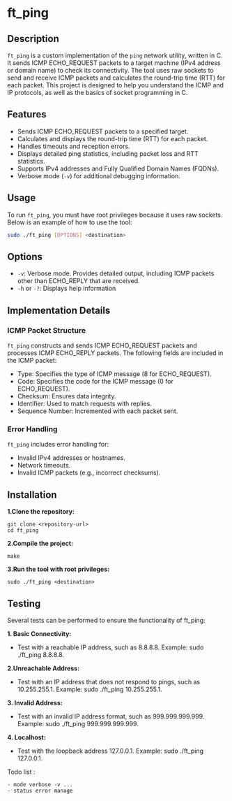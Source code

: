 # ft_ping

## Description

`ft_ping` is a custom implementation of the `ping` network utility, written in C. It sends ICMP ECHO_REQUEST packets to a target machine (IPv4 address or domain name) to check its connectivity. The tool uses raw sockets to send and receive ICMP packets and calculates the round-trip time (RTT) for each packet. This project is designed to help you understand the ICMP and IP protocols, as well as the basics of socket programming in C.

## Features

- Sends ICMP ECHO_REQUEST packets to a specified target.
- Calculates and displays the round-trip time (RTT) for each packet.
- Handles timeouts and reception errors.
- Displays detailed ping statistics, including packet loss and RTT statistics.
- Supports IPv4 addresses and Fully Qualified Domain Names (FQDNs).
- Verbose mode (`-v`) for additional debugging information.

## Usage

To run `ft_ping`, you must have root privileges because it uses raw sockets. Below is an example of how to use the tool:

```bash
sudo ./ft_ping [OPTIONS] <destination>
```

## Options

- `-v`: Verbose mode. Provides detailed output, including ICMP packets other than ECHO_REPLY that are received.
- `-h` or `-?`: Displays help information

## Implementation Details

### ICMP Packet Structure

`ft_ping` constructs and sends ICMP ECHO_REQUEST packets and processes ICMP ECHO_REPLY packets. The following fields are included in the ICMP packet:

- Type: Specifies the type of ICMP message (8 for ECHO_REQUEST).
- Code: Specifies the code for the ICMP message (0 for ECHO_REQUEST).
- Checksum: Ensures data integrity.
- Identifier: Used to match requests with replies.
- Sequence Number: Incremented with each packet sent.

### Error Handling

`ft_ping` includes error handling for:

- Invalid IPv4 addresses or hostnames.
- Network timeouts.
- Invalid ICMP packets (e.g., incorrect checksums).

## Installation

**1.Clone the repository:**

```
git clone <repository-url>
cd ft_ping
```

**2.Compile the project:**

```
make
```

**3.Run the tool with root privileges:**

```
sudo ./ft_ping <destination>
```

## Testing

Several tests can be performed to ensure the functionality of ft_ping:

**1. Basic Connectivity:**

- Test with a reachable IP address, such as 8.8.8.8.
    Example: sudo ./ft_ping 8.8.8.8.

**2.Unreachable Address:**

- Test with an IP address that does not respond to pings, such as 10.255.255.1.
    Example: sudo ./ft_ping 10.255.255.1.

**3. Invalid Address:**

- Test with an invalid IP address format, such as 999.999.999.999.
    Example: sudo ./ft_ping 999.999.999.999.

**4. Localhost:**

- Test with the loopback address 127.0.0.1.
    Example: sudo ./ft_ping 127.0.0.1.


Todo list :

    - mode verbose -v ...
    - status error manage

```

```
